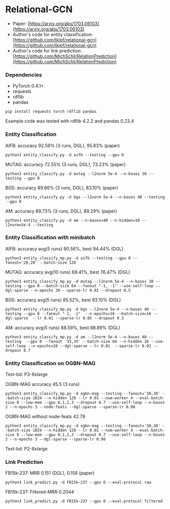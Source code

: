 # Relational-GCN

* Paper: [https://arxiv.org/abs/1703.06103](https://arxiv.org/abs/1703.06103)
* Author's code for entity classification: [https://github.com/tkipf/relational-gcn](https://github.com/tkipf/relational-gcn)
* Author's code for link prediction: [https://github.com/MichSchli/RelationPrediction](https://github.com/MichSchli/RelationPrediction)

### Dependencies
* PyTorch 0.4.1+
* requests
* rdflib
* pandas

```
pip install requests torch rdflib pandas
```

Example code was tested with rdflib 4.2.2 and pandas 0.23.4

### Entity Classification
AIFB: accuracy 92.59% (3 runs, DGL), 95.83% (paper)
```
python3 entity_classify.py -d aifb --testing --gpu 0
```

MUTAG: accuracy 72.55% (3 runs, DGL), 73.23% (paper)
```
python3 entity_classify.py -d mutag --l2norm 5e-4 --n-bases 30 --testing --gpu 0
```

BGS: accuracy 89.66% (3 runs, DGL), 83.10% (paper)
```
python3 entity_classify.py -d bgs --l2norm 5e-4 --n-bases 40 --testing --gpu 0
```

AM: accuracy 89.73% (3 runs, DGL), 89.29% (paper)
```
python3 entity_classify.py -d am --n-bases=40 --n-hidden=10 --l2norm=5e-4 --testing
```

### Entity Classification with minibatch
AIFB: accuracy avg(5 runs) 90.56%, best 94.44% (DGL)
```
python3 entity_classify_mp.py -d aifb --testing --gpu 0 --fanout='20,20' --batch-size 128
```

MUTAG: accuracy avg(10 runs) 69.41%, best 76.47% (DGL)
```
python3 entity_classify_mp.py -d mutag --l2norm 5e-4 --n-bases 30 --testing --gpu 0 --batch-size 64 --fanout "-1, -1" --use-self-loop --dgl-sparse --n-epochs 20 --sparse-lr 0.01 --dropout 0.5
```

BGS: accuracy avg(5 runs) 85.52%, best 93.10% (DGL)
```
python3 entity_classify_mp.py -d bgs --l2norm 5e-4 --n-bases 40 --testing --gpu 0 --fanout "-1, -1"  --n-epochs=16 --batch-size=16 --dgl-sparse  --lr 0.01 --sparse-lr 0.05 --dropout 0.3
```

AM: accuracy avg(5 runs) 88.59%, best 88.89% (DGL)
```
python3 entity_classify_mp.py -d am --l2norm 5e-4 --n-bases 40 --testing  --gpu 0 --fanout '35,35' --batch-size 64 --n-hidden 16 --use-self-loop --n-epochs=20 --dgl-sparse --lr 0.01  --sparse-lr 0.02 --dropout 0.7
```

### Entity Classification on OGBN-MAG
Test-bd: P3-8xlarge

OGBN-MAG accuracy 45.5 (3 runs)
```
python3 entity_classify_mp.py -d ogbn-mag --testing --fanout='30,30' --batch-size 1024 --n-hidden 128 --lr 0.01 --num-worker 4 --eval-batch-size 8 --low-mem --gpu 0,1,2,3 --dropout 0.7 --use-self-loop --n-bases 2 --n-epochs 3 --node-feats --dgl-sparse --sparse-lr 0.08
```

OGBN-MAG without node-feats 42.79
```
python3 entity_classify_mp.py -d ogbn-mag --testing --fanout='30,30' --batch-size 1024 --n-hidden 128 --lr 0.01 --num-worker 4 --eval-batch-size 8 --low-mem --gpu 0,1,2,3 --dropout 0.7 --use-self-loop --n-bases 2 --n-epochs 3 --dgl-sparse --sparse-lr 0.08
```

Test-bd: P2-8xlarge

### Link Prediction
FB15k-237: MRR 0.151 (DGL), 0.158 (paper)
```
python3 link_predict.py -d FB15k-237 --gpu 0 --eval-protocol raw
```
FB15k-237: Filtered-MRR 0.2044
```
python3 link_predict.py -d FB15k-237 --gpu 0 --eval-protocol filtered
```
